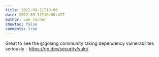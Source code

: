 ```yaml
---
title: 2022-09-11T10-00
date: 2022-09-11T10:00:47Z
author: Lee Turner
showtoc: false
comments: true
---
```


Great to see the @golang community taking dependency vulnerabilites seriously - https://go.dev/security/vuln/

